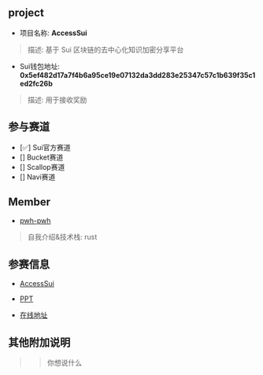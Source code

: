## project
- 项目名称: **AccessSui**
> 描述: 基于 Sui 区块链的去中心化知识加密分享平台
- Sui钱包地址: **0x5ef482d17a7f4b6a95ce19e07132da3dd283e25347c57c1b639f35c1ed2fc26b**
> 描述: 用于接收奖励

## 参与赛道
- [✅] Sui官方赛道
- [] Bucket赛道
- [] Scallop赛道
- [] Navi赛道

## Member
- [pwh-pwh](https://github.com/pwh-pwh)
> 自我介绍&技术栈: rust

## 参赛信息
- [AccessSui](https://github.com/pwh-pwh/AccessSui/)

- [PPT]()
- [在线地址]()

## 其他附加说明
>> 你想说什么
